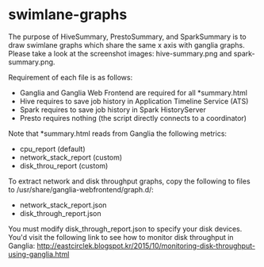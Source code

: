# swimlane-graphs

The purpose of HiveSummary, PrestoSummary, and SparkSummary is to draw
swimlane graphs which share the same x axis with ganglia graphs.
Please take a look at the screenshot images: hive-summary.png and spark-summary.png.

Requirement of each file is as follows:
- Ganglia and Ganglia Web Frontend are required for all *summary.html
- Hive requires to save job history in Application Timeline Service (ATS)
- Spark requires to save job history in Spark HistoryServer
- Presto requires nothing (the script directly connects to a coordinator)

Note that *summary.html reads from Ganglia the following metrics:
- cpu_report (default)
- network_stack_report (custom)
- disk_throu_report (custom)

To extract network and disk throughput graphs,
copy the following to files to /usr/share/ganglia-webfrontend/graph.d/:
- network_stack_report.json
- disk_through_report.json

You must modify disk_through_report.json to specify your disk devices.
You'd visit the following link to see how to monitor disk throughput in Ganglia:
http://eastcirclek.blogspot.kr/2015/10/monitoring-disk-throughput-using-ganglia.html
